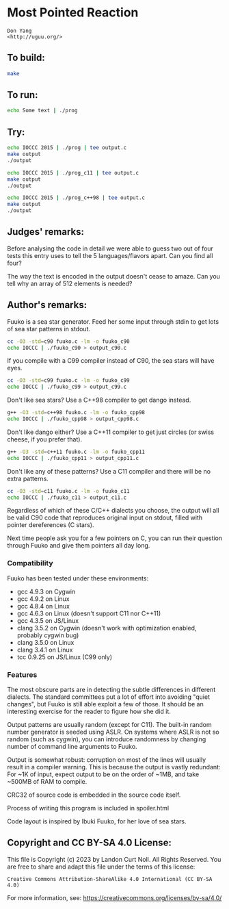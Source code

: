 # Most Pointed Reaction

    Don Yang  
    <http://uguu.org/>  

## To build:

```sh
make
```

## To run:

```sh
echo Some text | ./prog 
```

## Try:

```sh
echo IOCCC 2015 | ./prog | tee output.c
make output
./output

echo IOCCC 2015 | ./prog_c11 | tee output.c
make output
./output

echo IOCCC 2015 | ./prog_c++98 | tee output.c
make output
./output
```

## Judges' remarks:

Before analysing the code in detail we were able to guess two out of four tests
this entry uses to tell the 5 languages/flavors apart. Can you find all four?

The way the text is encoded in the output doesn't cease to amaze. Can you tell
why an array of 512 elements is needed?

## Author's remarks:

Fuuko is a sea star generator.  Feed her some input through stdin to
get lots of sea star patterns in stdout.

```sh
cc -O3 -std=c90 fuuko.c -lm -o fuuko_c90
echo IOCCC | ./fuuko_c90 > output_c90.c
```

If you compile with a C99 compiler instead of C90, the sea stars will
have eyes.

```sh
cc -O3 -std=c99 fuuko.c -lm -o fuuko_c99
echo IOCCC | ./fuuko_c99 > output_c99.c
```

Don't like sea stars?  Use a C++98 compiler to get dango instead.

```sh
g++ -O3 -std=c++98 fuuko.c -lm -o fuuko_cpp98
echo IOCCC | ./fuuko_cpp98 > output_cpp98.c
```

Don't like dango either?  Use a C++11 compiler to get just circles (or
swiss cheese, if you prefer that).

```sh
g++ -O3 -std=c++11 fuuko.c -lm -o fuuko_cpp11
echo IOCCC | ./fuuko_cpp11 > output_cpp11.c
```

Don't like any of these patterns?  Use a C11 compiler and there will be
no extra patterns.

```sh
cc -O3 -std=c11 fuuko.c -lm -o fuuko_c11
echo IOCCC | ./fuuko_c11 > output_c11.c
```

Regardless of which of these C/C++ dialects you choose, the output
will all be valid C90 code that reproduces original input on stdout,
filled with pointer dereferences (C stars).

Next time people ask you for a few pointers on C, you can run their
question through Fuuko and give them pointers all day long.

### Compatibility

Fuuko has been tested under these environments:

- gcc 4.9.3 on Cygwin
- gcc 4.9.2 on Linux
- gcc 4.8.4 on Linux
- gcc 4.6.3 on Linux (doesn't support C11 nor C++11)
- gcc 4.3.5 on JS/Linux
- clang 3.5.2 on Cygwin (doesn't work with optimization enabled,
  probably cygwin bug)
- clang 3.5.0 on Linux
- clang 3.4.1 on Linux
- tcc 0.9.25 on JS/Linux (C99 only)

### Features

The most obscure parts are in detecting the subtle differences in
different dialects.  The standard committees put a lot of effort into
avoiding "quiet changes", but Fuuko is still able exploit a few of
those.  It should be an interesting exercise for the reader to figure
how she did it.

Output patterns are usually random (except for C11).  The built-in
random number generator is seeded using ASLR.  On systems where ASLR
is not so random (such as cygwin), you can introduce randomness by
changing number of command line arguments to Fuuko.

Output is somewhat robust: corruption on most of the lines will
usually result in a compiler warning.  This is because the output is
vastly redundant: For ~1K of input, expect output to be on the order
of ~1MB, and take ~500MB of RAM to compile.

CRC32 of source code is embedded in the source code itself.

Process of writing this program is included in spoiler.html

Code layout is inspired by Ibuki Fuuko, for her love of sea stars.

## Copyright and CC BY-SA 4.0 License:

This file is Copyright (c) 2023 by Landon Curt Noll.  All Rights Reserved.
You are free to share and adapt this file under the terms of this license:

    Creative Commons Attribution-ShareAlike 4.0 International (CC BY-SA 4.0)

For more information, see: https://creativecommons.org/licenses/by-sa/4.0/
